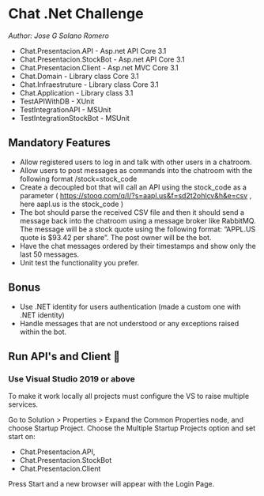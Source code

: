 # Chat .Net Challenge

_Author: Jose G Solano Romero_

* Chat.Presentacion.API - Asp.net API Core 3.1
* Chat.Presentacion.StockBot - Asp.net API Core 3.1
* Chat.Presentacion.Client - Asp.net MVC Core 3.1
* Chat.Domain - Library class Core 3.1
* Chat.Infraestruture - Library class Core 3.1
* Chat.Application  - Library class 3.1
* TestAPIWithDB - XUnit
* TestIntegrationAPI - MSUnit
* TestIntegrationStockBot - MSUnit

## Mandatory Features
* Allow registered users to log in and talk with other users in a chatroom.
* Allow users to post messages as commands into the chatroom with the following format /stock=stock_code
* Create a decoupled bot that will call an API using the stock_code as a parameter ( https://stooq.com/q/l/?s=aapl.us&f=sd2t2ohlcv&h&e=csv , here aapl.us is the stock_code )
* The bot should parse the received CSV file and then it should send a message back into the chatroom using a message broker like RabbitMQ. The message will be a stock quote using the following format: “APPL.US quote is $93.42 per share”. The post owner will be the bot.
* Have the chat messages ordered by their timestamps and show only the last 50 messages.
* Unit test the functionality you prefer.

## Bonus
* Use .NET identity for users authentication (made a custom one with .NET identity)
* Handle messages that are not understood or any exceptions raised within the bot.

## Run API's and Client 🚀

### Use Visual Studio 2019 or above
To make it work locally all projects must configure the VS to raise multiple services.

Go to Solution > Properties > Expand the Common Properties node, and choose Startup Project.
Choose the Multiple Startup Projects option and set start on:

* Chat.Presentacion.API,
* Chat.Presentacion.StockBot 
* Chat.Presentacion.Client

Press Start and a new browser will appear with the Login Page.

